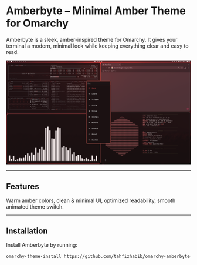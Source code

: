 # Amberbyte – Minimal Amber Theme for Omarchy

Amberbyte is a sleek, amber-inspired theme for Omarchy. It gives your terminal a modern, minimal look while keeping everything clear and easy to read.

<p align="center">
  <a href="https://github.com/user-attachments/assets/4c09b3ed-a0b6-4908-b244-03cc3707f91b">
    <img src="media/Preview.png" alt="Amberbyte Preview" width="750">
  </a>
</p>

---

## Features
Warm amber colors, clean & minimal UI, optimized readability, smooth animated theme switch.

---

## Installation

Install Amberbyte by running:

```bash
omarchy-theme-install https://github.com/tahfizhabib/omarchy-amberbyte-theme
